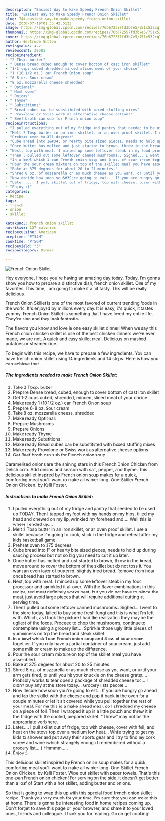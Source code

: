 ```yaml
---
description: "Easiest Way to Make Speedy French Onion Skillet"
title: "Easiest Way to Make Speedy French Onion Skillet"
slug: 740-easiest-way-to-make-speedy-french-onion-skillet
date: 2020-07-19T02:33:42.512Z
image: https://img-global.cpcdn.com/recipes/76b672557fd3b7e5/751x532cq70/french-onion-skillet-recipe-main-photo.jpg
thumbnail: https://img-global.cpcdn.com/recipes/76b672557fd3b7e5/751x532cq70/french-onion-skillet-recipe-main-photo.jpg
cover: https://img-global.cpcdn.com/recipes/76b672557fd3b7e5/751x532cq70/french-onion-skillet-recipe-main-photo.jpg
author: Gertrude Sutton
ratingvalue: 4.7
reviewcount: 39581
recipeingredient:
- "2 Tbsp. butter"
- " Dense bread cubed enough to cover bottom of cast iron skillet"
- "1-2 cups cubed shredded minced sliced meat of your choice"
- "1 (10 1/2 oz.) can French Onion soup"
- "6-8 oz. Sour cream"
- "8 oz. mozzarella cheese shredded"
- " Optional"
- " Mushrooms"
- " Onions"
- " Thyme"
- " Substitions"
- " Bread cubes can be substituted with boxed stuffing mixes"
- " Provolone or Swiss work as alternative cheese options"
- " Beef broth can sub for French onion soup"
recipeinstructions:
- "I pulled everything out of my fridge and pantry that needed to be used up TODAY. Then I tapped my foot with my hands on my hips, tilted my head and chewed on my lip, wrinkled my forehead and.... Well this is where I ended up...."
- "Melt 2 Tbsp butter in an iron skillet, or an oven proof skillet. I use a skillet because I&#39;m going to cook, stick in the fridge and reheat after my kids basketball game."
- "Preheat oven to 375 degrees"
- "Cube bread into 1&#34; or hearty bite sized pieces, needs to hold up during saucing process but not so big you need to cut it up later."
- "Once butter has melted and just started to brown, throw in the bread, move around to cover the bottom of the skillet but do not toss it. You want an even layer of buttered, slightly fried bread. Remove from heat once bread has started to brown."
- "Next, top with meat. I minced up some leftover steak in my food processor and sprinkled it all over. With the flavor combinations in this recipe, red meat definitely works best, but you do not have to mince the meat, just avoid large pieces that will require additional cutting at serving time."
- "Then I pulled out some leftover canned mushrooms.. Sighed... I went to the store today, failed to buy some fresh fungi and this is what I&#39;m left with. Which, as I took the picture I had the realization they may be the ugliest of the foods. Proceed to chop the mushrooms, continue to contemplate using a grocery list.... Sprinkle those ugly little pieces of yumminess on top the bread and steak skillet."
- "In a bowl whisk 1 can French onion soup and 8 oz. of sour cream together. If you only have a partial container of sour cream, just add some milk or cream to make up the difference."
- "Pour the sour cream mixture on top of the skillet meal you have assembled."
- "Bake at 375 degrees for about 20 to 25 minutes."
- "Shred 8 oz. of mozzarella or as much cheese as you want, or until your arm gets tired, or until you hit your knuckle on the cheese grater.... Probably works to tear open a package of shredded cheese too... I didn&#39;t buy any at the store today... Grocery lists people..."
- "Now decide how soon you&#39;re going to eat... If you are hungry go ahead and top the skillet with the cheese and pop it back in the oven for a couple minutes or let it sit covered while you pull together the rest of your meal. For me this is a make ahead meal, so I shredded my cheese on a piece of foil. Then I wrapped it up in a little pouch and threw it in the fridge with the cooled, prepared skillet. &#34;Threw&#34; may not be the appropriate verb here."
- "Later..... I pull skillet out of fridge, top with cheese, cover with foil, and heat on the stove top over a medium low heat... While trying to get my kids to shower and put away their sports gear and I try to find my cork screw and wine (which strangely enough I remembered without a grocery list....) Hmmmm....."
- "Enjoy :)"
categories:
- Recipe
tags:
- french
- onion
- skillet

katakunci: french onion skillet 
nutrition: 137 calories
recipecuisine: American
preptime: "PT34M"
cooktime: "PT56M"
recipeyield: "3"
recipecategory: Dinner

---
```



![French Onion Skillet](https://img-global.cpcdn.com/recipes/76b672557fd3b7e5/751x532cq70/french-onion-skillet-recipe-main-photo.jpg)

Hey everyone, I hope you're having an amazing day today. Today, I'm gonna show you how to prepare a distinctive dish, french onion skillet. One of my favorites. This time, I am going to make it a bit tasty. This will be really delicious.

French Onion Skillet is one of the most favored of current trending foods in the world. It's enjoyed by millions every day. It is easy, it's quick, it tastes yummy. French Onion Skillet is something that I have loved my entire life. They're nice and they look fantastic.

The flavors you know and love in one easy skillet dinner! When we say this French onion chicken skillet is one of the best chicken dinners we&#39;ve ever made, we are not. A quick and easy skillet meal. Delicious on mashed potatoes or steamed rice.


To begin with this recipe, we have to prepare a few ingredients. You can have french onion skillet using 14 ingredients and 14 steps. Here is how you can achieve that.

<!--inarticleads1-->

##### The ingredients needed to make French Onion Skillet:

1. Take 2 Tbsp. butter
1. Prepare  Dense bread, cubed, enough to cover bottom of cast iron skillet
1. Get 1-2 cups cubed, shredded, minced, sliced meat of your choice
1. Make ready 1 (10 1/2 oz.) can French Onion soup
1. Prepare 6-8 oz. Sour cream
1. Take 8 oz. mozzarella cheese, shredded
1. Make ready  Optional:
1. Prepare  Mushrooms
1. Prepare  Onions
1. Make ready  Thyme
1. Make ready  Substitions:
1. Make ready  Bread cubes can be substituted with boxed stuffing mixes
1. Make ready  Provolone or Swiss work as alternative cheese options
1. Get  Beef broth can sub for French onion soup


Caramelized onions are the shining stars in this French Onion Chicken from Delish.com. Add onions and season with salt, pepper, and thyme. This delicious skillet inspired by French onion soup makes for a quick, comforting meal you&#39;ll want to make all winter long. One-Skillet French Onion Chicken. by Kelli Foster. 

<!--inarticleads2-->

##### Instructions to make French Onion Skillet:

1. I pulled everything out of my fridge and pantry that needed to be used up TODAY. Then I tapped my foot with my hands on my hips, tilted my head and chewed on my lip, wrinkled my forehead and.... Well this is where I ended up....
1. Melt 2 Tbsp butter in an iron skillet, or an oven proof skillet. I use a skillet because I&#39;m going to cook, stick in the fridge and reheat after my kids basketball game.
1. Preheat oven to 375 degrees
1. Cube bread into 1&#34; or hearty bite sized pieces, needs to hold up during saucing process but not so big you need to cut it up later.
1. Once butter has melted and just started to brown, throw in the bread, move around to cover the bottom of the skillet but do not toss it. You want an even layer of buttered, slightly fried bread. Remove from heat once bread has started to brown.
1. Next, top with meat. I minced up some leftover steak in my food processor and sprinkled it all over. With the flavor combinations in this recipe, red meat definitely works best, but you do not have to mince the meat, just avoid large pieces that will require additional cutting at serving time.
1. Then I pulled out some leftover canned mushrooms.. Sighed... I went to the store today, failed to buy some fresh fungi and this is what I&#39;m left with. Which, as I took the picture I had the realization they may be the ugliest of the foods. Proceed to chop the mushrooms, continue to contemplate using a grocery list.... Sprinkle those ugly little pieces of yumminess on top the bread and steak skillet.
1. In a bowl whisk 1 can French onion soup and 8 oz. of sour cream together. If you only have a partial container of sour cream, just add some milk or cream to make up the difference.
1. Pour the sour cream mixture on top of the skillet meal you have assembled.
1. Bake at 375 degrees for about 20 to 25 minutes.
1. Shred 8 oz. of mozzarella or as much cheese as you want, or until your arm gets tired, or until you hit your knuckle on the cheese grater.... Probably works to tear open a package of shredded cheese too... I didn&#39;t buy any at the store today... Grocery lists people...
1. Now decide how soon you&#39;re going to eat... If you are hungry go ahead and top the skillet with the cheese and pop it back in the oven for a couple minutes or let it sit covered while you pull together the rest of your meal. For me this is a make ahead meal, so I shredded my cheese on a piece of foil. Then I wrapped it up in a little pouch and threw it in the fridge with the cooled, prepared skillet. &#34;Threw&#34; may not be the appropriate verb here.
1. Later..... I pull skillet out of fridge, top with cheese, cover with foil, and heat on the stove top over a medium low heat... While trying to get my kids to shower and put away their sports gear and I try to find my cork screw and wine (which strangely enough I remembered without a grocery list....) Hmmmm.....
1. Enjoy :)


This delicious skillet inspired by French onion soup makes for a quick, comforting meal you&#39;ll want to make all winter long. One-Skillet French Onion Chicken. by Kelli Foster. Wipe out skillet with paper towels. That&#39;s this one-pan French onion chicken! For serving on the side, it doesn&#39;t get better than a loaf of Start with a hot skillet, adding butter and onions. 

So that is going to wrap this up with this special food french onion skillet recipe. Thank you very much for your time. I'm sure that you can make this at home. There is gonna be interesting food in home recipes coming up. Don't forget to save this page on your browser, and share it to your loved ones, friends and colleague. Thank you for reading. Go on get cooking!
